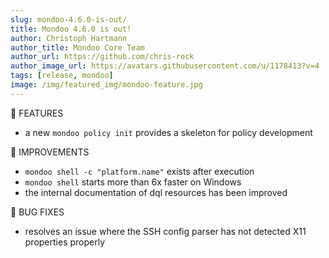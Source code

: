 ```yaml
---
slug: mondoo-4.6.0-is-out/
title: Mondoo 4.6.0 is out!
author: Christoph Hartmann
author_title: Mondoo Core Team
author_url: https://github.com/chris-rock
author_image_url: https://avatars.githubusercontent.com/u/1178413?v=4
tags: [release, mondoo]
image: /img/featured_img/mondoo-feature.jpg
---
```


:tada: FEATURES

- a new `mondoo policy init` provides a skeleton for policy development

🧹 IMPROVEMENTS

- `mondoo shell -c "platform.name"` exists after execution
- `mondoo shell` starts more than 6x faster on Windows
- the internal documentation of dql resources has been improved

:bug: BUG FIXES

- resolves an issue where the SSH config parser has not detected X11 properties properly
